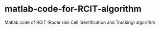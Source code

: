 # matlab-code-for-RCIT-algorithm
Matlab code of RCIT (Radar rain Cell Identification and Tracking) algorithm
